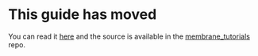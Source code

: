 # This guide has moved

You can read it [here](https://membrane.stream/learn/get_started_with_membrane) and the source is available in the [membrane_tutorials](https://github.com/membraneframework/membrane_tutorials/tree/main/get_started_with_membrane) repo.
